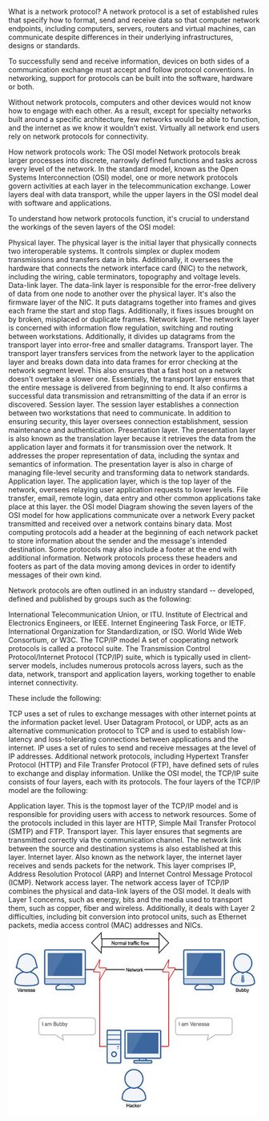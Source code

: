 
What is a network protocol?
A network protocol is a set of established rules that specify how to format, send and receive data so that computer network endpoints, including computers, servers, routers and virtual machines, can communicate despite differences in their underlying infrastructures, designs or standards.

To successfully send and receive information, devices on both sides of a communication exchange must accept and follow protocol conventions. In networking, support for protocols can be built into the software, hardware or both.

Without network protocols, computers and other devices would not know how to engage with each other. As a result, except for specialty networks built around a specific architecture, few networks would be able to function, and the internet as we know it wouldn't exist. Virtually all network end users rely on network protocols for connectivity.

How network protocols work: The OSI model
Network protocols break larger processes into discrete, narrowly defined functions and tasks across every level of the network. In the standard model, known as the Open Systems Interconnection (OSI) model, one or more network protocols govern activities at each layer in the telecommunication exchange. Lower layers deal with data transport, while the upper layers in the OSI model deal with software and applications.

To understand how network protocols function, it's crucial to understand the workings of the seven layers of the OSI model:

Physical layer. The physical layer is the initial layer that physically connects two interoperable systems. It controls simplex or duplex modem transmissions and transfers data in bits. Additionally, it oversees the hardware that connects the network interface card (NIC) to the network, including the wiring, cable terminators, topography and voltage levels.
Data-link layer. The data-link layer is responsible for the error-free delivery of data from one node to another over the physical layer. It's also the firmware layer of the NIC. It puts datagrams together into frames and gives each frame the start and stop flags. Additionally, it fixes issues brought on by broken, misplaced or duplicate frames.
Network layer. The network layer is concerned with information flow regulation, switching and routing between workstations. Additionally, it divides up datagrams from the transport layer into error-free and smaller datagrams.
Transport layer. The transport layer transfers services from the network layer to the application layer and breaks down data into data frames for error checking at the network segment level. This also ensures that a fast host on a network doesn't overtake a slower one. Essentially, the transport layer ensures that the entire message is delivered from beginning to end. It also confirms a successful data transmission and retransmitting of the data if an error is discovered.
Session layer. The session layer establishes a connection between two workstations that need to communicate. In addition to ensuring security, this layer oversees connection establishment, session maintenance and authentication.
Presentation layer. The presentation layer is also known as the translation layer because it retrieves the data from the application layer and formats it for transmission over the network. It addresses the proper representation of data, including the syntax and semantics of information. The presentation layer is also in charge of managing file-level security and transforming data to network standards.
Application layer. The application layer, which is the top layer of the network, oversees relaying user application requests to lower levels. File transfer, email, remote login, data entry and other common applications take place at this layer.
the OSI model
Diagram showing the seven layers of the OSI model for how applications communicate over a network
Every packet transmitted and received over a network contains binary data. Most computing protocols add a header at the beginning of each network packet to store information about the sender and the message's intended destination. Some protocols may also include a footer at the end with additional information. Network protocols process these headers and footers as part of the data moving among devices in order to identify messages of their own kind.

Network protocols are often outlined in an industry standard -- developed, defined and published by groups such as the following:

International Telecommunication Union, or ITU.
Institute of Electrical and Electronics Engineers, or IEEE.
Internet Engineering Task Force, or IETF.
International Organization for Standardization, or ISO.
World Wide Web Consortium, or W3C.
The TCP/IP model
A set of cooperating network protocols is called a protocol suite. The Transmission Control Protocol/Internet Protocol (TCP/IP) suite, which is typically used in client-server models, includes numerous protocols across layers, such as the data, network, transport and application layers, working together to enable internet connectivity.

These include the following:

TCP uses a set of rules to exchange messages with other internet points at the information packet level.
User Datagram Protocol, or UDP, acts as an alternative communication protocol to TCP and is used to establish low-latency and loss-tolerating connections between applications and the internet.
IP uses a set of rules to send and receive messages at the level of IP addresses.
Additional network protocols, including Hypertext Transfer Protocol (HTTP) and File Transfer Protocol (FTP), have defined sets of rules to exchange and display information. Unlike the OSI model, the TCP/IP suite consists of four layers, each with its protocols. The four layers of the TCP/IP model are the following:

Application layer. This is the topmost layer of the TCP/IP model and is responsible for providing users with access to network resources. Some of the protocols included in this layer are HTTP, Simple Mail Transfer Protocol (SMTP) and FTP.
Transport layer. This layer ensures that segments are transmitted correctly via the communication channel. The network link between the source and destination systems is also established at this layer.
Internet layer. Also known as the network layer, the internet layer receives and sends packets for the network. This layer comprises IP, Address Resolution Protocol (ARP) and Internet Control Message Protocol (ICMP).
Network access layer. The network access layer of TCP/IP combines the physical and data-link layers of the OSI model. It deals with Layer 1 concerns, such as energy, bits and the media used to transport them, such as copper, fiber and wireless. Additionally, it deals with Layer 2 difficulties, including bit conversion into protocol units, such as Ethernet packets, media access control (MAC) addresses and NICs.
![Alt text](image.png)



